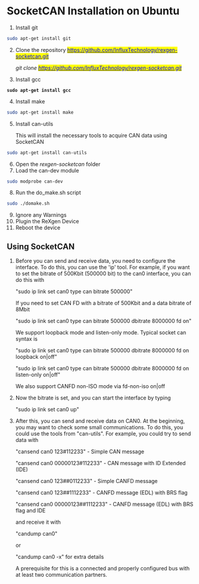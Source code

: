 # SocketCAN Installation on Ubuntu

1. Install git

```bash
sudo apt-get install git
```

2.  Clone the repository [<mark style="color:blue;">https://github.com/InfluxTechnology/rexgen-socketcan.git</mark>](https://github.com/InfluxTechnology/rexgen-socketcan.git)

    &#x20;_git clone_ [_<mark style="color:blue;">https://github.com/InfluxTechnology/rexgen-socketcan.git</mark>_](https://github.com/InfluxTechnology/rexgen-socketcan.git)
3. Install gcc

<pre class="language-bash"><code class="lang-bash"><strong>sudo apt-get install gcc
</strong></code></pre>

4. Install make

```bash
sudo apt-get install make    
```

5.  Install can-utils

    This will install the necessary tools to acquire CAN data using SocketCAN

```bash
sudo apt-get install can-utils
```

6. Open the _rexgen-socketcan_ folder
7. Load the can-dev module

```bash
sudo modprobe can-dev
```

8. Run the do\_make.sh script

```bash
sudo ./domake.sh
```

9. Ignore any Warnings
10. Plugin the ReXgen Device
11. Reboot the device

## Using SocketCAN

1.  Before you can send and receive data, you need to configure the interface. To do this, you can use the 'ip' tool. For example, if you want to set the bitrate of 500Kbit (500000 bit) to the can0 interface, you can do this with&#x20;

    "sudo ip link set can0 type can bitrate 500000"

    If you need to set CAN FD with a bitrate of 500Kbit and a data bitrate of 8Mbit&#x20;

    "sudo ip link set can0 type can bitrate 500000 dbitrate 8000000 fd on"

    We support loopback mode and listen-only mode. Typical socket can syntax is&#x20;

    "sudo ip link set can0 type can bitrate 500000 dbitrate 8000000 fd on loopback on|off"&#x20;

    "sudo ip link set can0 type can bitrate 500000 dbitrate 8000000 fd on listen-only on|off"

    We also support CANFD non-ISO mode via fd-non-iso on|off
2.  Now the bitrate is set, and you can start the interface by typing

    "sudo ip link set can0 up"
3.  After this, you can send and receive data on CAN0. At the beginning, you may want to check some small communications. To do this, you could use the tools from "can-utils". For example, you could try to send data with

    "cansend can0 123#112233" - Simple CAN message&#x20;

    "cansend can0 00000123#112233" - CAN message with ID Extended (IDE)&#x20;

    "cansend can0 123##0112233" - Simple CANFD message&#x20;

    "cansend can0 123##1112233" - CANFD message (EDL) with BRS flag&#x20;

    "cansend can0 00000123##1112233" - CANFD message (EDL) with BRS flag and IDE&#x20;

    and receive it with

    "candump can0"&#x20;

    or&#x20;

    "candump can0 -x" for extra details

    A prerequisite for this is a connected and properly configured bus with at least two communication partners.
